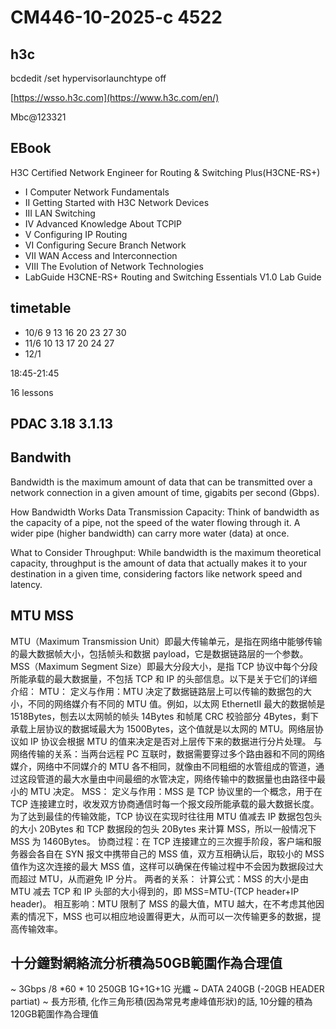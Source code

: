 # CM446-10-2025-c 4522

## h3c

bcdedit /set hypervisorlaunchtype off

[https://wsso.h3c.com](https://www.h3c.com/en/)

Mbc@123321

## EBook

H3C Certified Network Engineer for Routing &amp; Switching Plus(H3CNE-RS+)

- I Computer Network Fundamentals
- II Getting Started with H3C Network Devices	
- III LAN Switching	
- IV Advanced Knowledge About TCPIP	
- V Configuring IP Routing	
- VI Configuring Secure Branch Network	
- VII WAN Access and Interconnection	
- VIII The Evolution of Network Technologies	
- LabGuide	H3CNE-RS+ Routing and Switching Essentials V1.0 Lab Guide

## timetable

- 10/6 9 13 16 20 23 27 30 
- 11/6 10 13 17 20 24 27 
- 12/1

18:45-21:45

16 lessons

## PDAC 3.18 3.1.13

## Bandwith

Bandwidth is the maximum amount of data that can be transmitted over a network connection in a given amount of time, gigabits per second (Gbps).

How Bandwidth Works
Data Transmission Capacity: Think of bandwidth as the capacity of a pipe, not the speed of the water flowing through it. A wider pipe (higher bandwidth) can carry more water (data) at once.

What to Consider
Throughput: While bandwidth is the maximum theoretical capacity, throughput is the amount of data that actually makes it to your destination in a given time, considering factors like network speed and latency.

## MTU MSS

MTU（Maximum Transmission Unit）即最大传输单元，是指在网络中能够传输的最大数据帧大小，包括帧头和数据 payload，它是数据链路层的一个参数。MSS（Maximum Segment Size）即最大分段大小，是指 TCP 协议中每个分段所能承载的最大数据量，不包括 TCP 和 IP 的头部信息。以下是关于它们的详细介绍：
MTU：
定义与作用：MTU 决定了数据链路层上可以传输的数据包的大小，不同的网络媒介有不同的 MTU 值。例如，以太网 EthernetII 最大的数据帧是 1518Bytes，刨去以太网帧的帧头 14Bytes 和帧尾 CRC 校验部分 4Bytes，剩下承载上层协议的数据域最大为 1500Bytes，这个值就是以太网的 MTU。网络层协议如 IP 协议会根据 MTU 的值来决定是否对上层传下来的数据进行分片处理。
与网络传输的关系：当两台远程 PC 互联时，数据需要穿过多个路由器和不同的网络媒介，网络中不同媒介的 MTU 各不相同，就像由不同粗细的水管组成的管道，通过这段管道的最大水量由中间最细的水管决定，网络传输中的数据量也由路径中最小的 MTU 决定。
MSS：
定义与作用：MSS 是 TCP 协议里的一个概念，用于在 TCP 连接建立时，收发双方协商通信时每一个报文段所能承载的最大数据长度。为了达到最佳的传输效能，TCP 协议在实现时往往用 MTU 值减去 IP 数据包包头的大小 20Bytes 和 TCP 数据段的包头 20Bytes 来计算 MSS，所以一般情况下 MSS 为 1460Bytes。
协商过程：在 TCP 连接建立的三次握手阶段，客户端和服务器会各自在 SYN 报文中携带自己的 MSS 值，双方互相确认后，取较小的 MSS 值作为这次连接的最大 MSS 值，这样可以确保在传输过程中不会因为数据段过大而超过 MTU，从而避免 IP 分片。
两者的关系：
计算公式：MSS 的大小是由 MTU 减去 TCP 和 IP 头部的大小得到的，即 MSS=MTU-(TCP header+IP header)。
相互影响：MTU 限制了 MSS 的最大值，MTU 越大，在不考虑其他因素的情况下，MSS 也可以相应地设置得更大，从而可以一次传输更多的数据，提高传输效率。

## 十分鐘對網絡流分析積為50GB範圍作為合理值
~ 3Gbps /8 *60 * 10 250GB 1G+1G+1G 光纖
~ DATA 240GB (-20GB HEADER partiat)
~ 長方形積, 化作三角形積(因為常見考慮峰值形狀)的話, 10分鐘的積為120GB範圍作為合理值



  



